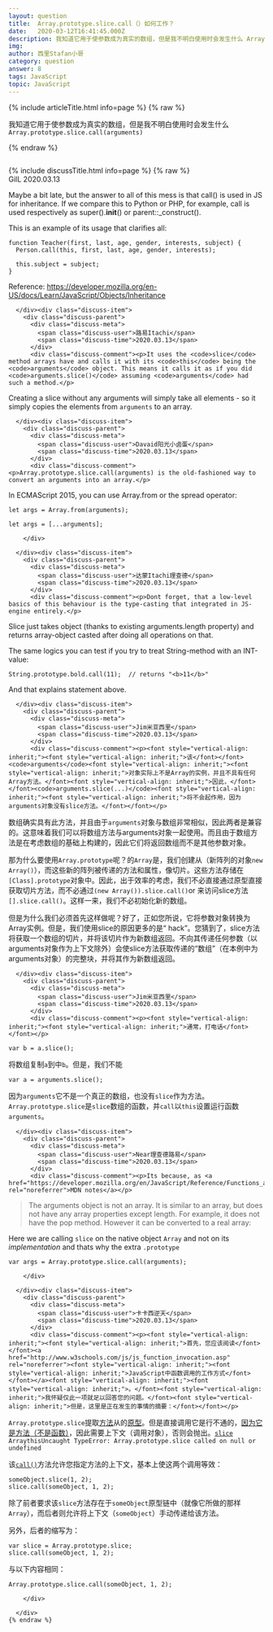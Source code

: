 ```yaml
---
layout: question
title:  Array.prototype.slice.call（）如何工作？
date:   2020-03-12T16:41:45.000Z
description: 我知道它用于使参数成为真实的数组，但是我不明白使用时会发生什么 Array.prototype.slice.call(arguments)...
img: 
author: 西里Stafan小哥
category: question
answer: 8
tags: JavaScript
topic: JavaScript
---
```

<div class="article-root">
  <div class="article">
    {% include articleTitle.html info=page %}
    {% raw %}
    <div class="article-content"><p><font style="vertical-align: inherit;"><font style="vertical-align: inherit;">我知道它用于使参数成为真实的数组，但是我不明白使用时会发生什么 </font></font><code>Array.prototype.slice.call(arguments)</code></p></div>
    {% endraw %}
  </div>
  <p style="height: 0;width:0;overflow: hidden;"> 第1370篇《Array.prototype.slice.call（）如何工作？》来自Winter(https://github.com/aiyld/aiyld.github.io)的站点</p>
  <div class="discuss-wrapper">
    {% include discussTitle.html info=page %}
    {% raw %}
    <div class="discuss-item">
        <div class="discuss-parent">
          <div class="discuss-meta">
            <span class="discuss-user">GilL</span>
            <span class="discuss-time">2020.03.13</span>
          </div>
          <div class="discuss-comment"><p>Maybe a bit late, but the answer to all of this mess is that call() is used in JS for inheritance.
If we compare this to Python or PHP, for example, call is used respectively as super().<strong>init</strong>() or parent::_construct().</p>

<p>This is an example of its usage that clarifies all:</p>

<pre><code>function Teacher(first, last, age, gender, interests, subject) {<font></font>
  Person.call(this, first, last, age, gender, interests);<font></font>
<font></font>
  this.subject = subject;<font></font>
}<font></font>
</code></pre>

<p>Reference: <a href="https://developer.mozilla.org/en-US/docs/Learn/JavaScript/Objects/Inheritance" rel="nofollow noreferrer">https://developer.mozilla.org/en-US/docs/Learn/JavaScript/Objects/Inheritance</a></p></div>
        </div>
        
      </div><div class="discuss-item">
        <div class="discuss-parent">
          <div class="discuss-meta">
            <span class="discuss-user">路易Itachi</span>
            <span class="discuss-time">2020.03.13</span>
          </div>
          <div class="discuss-comment"><p>It uses the <code>slice</code> method arrays have and calls it with its <code>this</code> being the <code>arguments</code> object. This means it calls it as if you did <code>arguments.slice()</code> assuming <code>arguments</code> had such a method.</p>

<p>Creating a slice without any arguments will simply take all elements - so it simply copies the elements from <code>arguments</code> to an array.</p></div>
        </div>
        
      </div><div class="discuss-item">
        <div class="discuss-parent">
          <div class="discuss-meta">
            <span class="discuss-user">Davaid阳光小卤蛋</span>
            <span class="discuss-time">2020.03.13</span>
          </div>
          <div class="discuss-comment"><p>Array.prototype.slice.call(arguments) is the old-fashioned way to convert an arguments into an array.</p>

<p>In ECMAScript 2015, you can use Array.from or the spread operator:</p>

<pre><code>let args = Array.from(arguments);<font></font>
<font></font>
let args = [...arguments];<font></font>
</code></pre></div>
        </div>
        
      </div><div class="discuss-item">
        <div class="discuss-parent">
          <div class="discuss-meta">
            <span class="discuss-user">达蒙Itachi理查德</span>
            <span class="discuss-time">2020.03.13</span>
          </div>
          <div class="discuss-comment"><p>Dont forget, that a low-level basics of this behaviour is the type-casting that integrated in JS-engine entirely.</p>

<p>Slice just takes object (thanks to existing arguments.length property) and returns array-object casted after doing all operations on that.</p>

<p>The same logics you can test if you try to treat String-method with an INT-value:</p>

<pre><code>String.prototype.bold.call(11);  // returns "&lt;b&gt;11&lt;/b&gt;"
</code></pre>

<p>And that explains statement above.</p></div>
        </div>
        
      </div><div class="discuss-item">
        <div class="discuss-parent">
          <div class="discuss-meta">
            <span class="discuss-user">Jim米亚西里</span>
            <span class="discuss-time">2020.03.13</span>
          </div>
          <div class="discuss-comment"><p><font style="vertical-align: inherit;"><font style="vertical-align: inherit;">该</font></font><code>arguments</code><font style="vertical-align: inherit;"><font style="vertical-align: inherit;">对象实际上不是Array的实例，并且不具有任何Array方法。</font><font style="vertical-align: inherit;">因此，</font></font><code>arguments.slice(...)</code><font style="vertical-align: inherit;"><font style="vertical-align: inherit;">将不会起作用，因为arguments对象没有slice方法。</font></font></p>

<p><font style="vertical-align: inherit;"><font style="vertical-align: inherit;">数组确实具有此方法，并且由于</font></font><code>arguments</code><font style="vertical-align: inherit;"><font style="vertical-align: inherit;">对象与数组非常相似，因此两者是兼容的。</font><font style="vertical-align: inherit;">这意味着我们可以将数组方法与arguments对象一起使用。</font><font style="vertical-align: inherit;">而且由于数组方法是在考虑数组的基础上构建的，因此它们将返回数组而不是其他参数对象。</font></font></p>

<p><font style="vertical-align: inherit;"><font style="vertical-align: inherit;">那为什么要使用</font></font><code>Array.prototype</code><font style="vertical-align: inherit;"><font style="vertical-align: inherit;">呢？</font><font style="vertical-align: inherit;">的</font></font><code>Array</code><font style="vertical-align: inherit;"><font style="vertical-align: inherit;">是，我们创建从（新阵列的对象</font></font><code>new Array()</code><font style="vertical-align: inherit;"><font style="vertical-align: inherit;">），而这些新的阵列被传递的方法和属性，像切片。</font><font style="vertical-align: inherit;">这些方法存储在</font></font><code>[Class].prototype</code><font style="vertical-align: inherit;"><font style="vertical-align: inherit;">对象中。</font><font style="vertical-align: inherit;">因此，出于效率的考虑，我们不必</font><font style="vertical-align: inherit;">直接通过原型直接获取</font><font style="vertical-align: inherit;">切片方法，而不必通过</font></font><code>(new Array()).slice.call()</code><font style="vertical-align: inherit;"><font style="vertical-align: inherit;">or </font><font style="vertical-align: inherit;">来访问slice方法</font></font><code>[].slice.call()</code><font style="vertical-align: inherit;"><font style="vertical-align: inherit;">。</font><font style="vertical-align: inherit;">这样一来，我们不必初始化新的数组。</font></font></p>

<p><font style="vertical-align: inherit;"><font style="vertical-align: inherit;">但是为什么我们必须首先这样做呢？</font><font style="vertical-align: inherit;">好了，正如您所说，它将参数对象转换为Array实例。</font><font style="vertical-align: inherit;">但是，我们使用slice的原因更多的是“ hack”。</font><font style="vertical-align: inherit;">您猜到了，slice方法将获取一个数组的切片，并将该切片作为新数组返回。</font><font style="vertical-align: inherit;">不向其传递任何参数（以arguments对象作为上下文除外）会使slice方法获取传递的“数组”（在本例中为arguments对象）的完整块，并将其作为新数组返回。</font></font></p></div>
        </div>
        
      </div><div class="discuss-item">
        <div class="discuss-parent">
          <div class="discuss-meta">
            <span class="discuss-user">Jim米亚西里</span>
            <span class="discuss-time">2020.03.13</span>
          </div>
          <div class="discuss-comment"><p><font style="vertical-align: inherit;"><font style="vertical-align: inherit;">通常，打电话</font></font></p>

<pre><code>var b = a.slice();
</code></pre>

<p><font style="vertical-align: inherit;"><font style="vertical-align: inherit;">将数组复制</font></font><code>a</code><font style="vertical-align: inherit;"><font style="vertical-align: inherit;">到中</font></font><code>b</code><font style="vertical-align: inherit;"><font style="vertical-align: inherit;">。</font><font style="vertical-align: inherit;">但是，我们不能</font></font></p>

<pre><code>var a = arguments.slice();
</code></pre>

<p><font style="vertical-align: inherit;"><font style="vertical-align: inherit;">因为</font></font><code>arguments</code><font style="vertical-align: inherit;"><font style="vertical-align: inherit;">它不是一个真正的数组，也没有</font></font><code>slice</code><font style="vertical-align: inherit;"><font style="vertical-align: inherit;">作为方法。</font></font><code>Array.prototype.slice</code><font style="vertical-align: inherit;"><font style="vertical-align: inherit;">是</font></font><code>slice</code><font style="vertical-align: inherit;"><font style="vertical-align: inherit;">数组</font><font style="vertical-align: inherit;">的</font><font style="vertical-align: inherit;">函数，并</font></font><code>call</code><font style="vertical-align: inherit;"><font style="vertical-align: inherit;">以</font></font><code>this</code><font style="vertical-align: inherit;"><font style="vertical-align: inherit;">设置</font><font style="vertical-align: inherit;">运行函数</font></font><code>arguments</code><font style="vertical-align: inherit;"><font style="vertical-align: inherit;">。</font></font></p></div>
        </div>
        
      </div><div class="discuss-item">
        <div class="discuss-parent">
          <div class="discuss-meta">
            <span class="discuss-user">Near理查德路易</span>
            <span class="discuss-time">2020.03.13</span>
          </div>
          <div class="discuss-comment"><p>Its because, as <a href="https://developer.mozilla.org/en/JavaScript/Reference/Functions_and_function_scope/arguments" rel="noreferrer">MDN notes</a></p>

<blockquote>
  <p>The arguments object is not an array. It is similar to an array, but
  does not have any array properties except length. For example, it does
  not have the pop method. However it can be converted to a real array:</p>
</blockquote>

<p>Here we are calling <code>slice</code> on the native object <code>Array</code> and not on its <em>implementation</em> and thats why the extra <code>.prototype</code></p>

<pre><code>var args = Array.prototype.slice.call(arguments);
</code></pre></div>
        </div>
        
      </div><div class="discuss-item">
        <div class="discuss-parent">
          <div class="discuss-meta">
            <span class="discuss-user">卡卡西逆天</span>
            <span class="discuss-time">2020.03.13</span>
          </div>
          <div class="discuss-comment"><p><font style="vertical-align: inherit;"><font style="vertical-align: inherit;">首先，您应该阅读</font></font><a href="http://www.w3schools.com/js/js_function_invocation.asp" rel="noreferrer"><font style="vertical-align: inherit;"><font style="vertical-align: inherit;">JavaScript中函数调用的工作方式</font></font></a><font style="vertical-align: inherit;"><font style="vertical-align: inherit;">。</font><font style="vertical-align: inherit;">我怀疑仅此一项就足以回答您的问题。</font><font style="vertical-align: inherit;">但是，这里是正在发生的事情的摘要：</font></font></p>

<p><code>Array.prototype.slice</code><font style="vertical-align: inherit;"><font style="vertical-align: inherit;">提取</font><a href="http://www.w3schools.com/js/js_object_methods.asp" rel="noreferrer"><font style="vertical-align: inherit;">方法</font></a><font style="vertical-align: inherit;">从</font><font style="vertical-align: inherit;">的</font><a href="http://www.w3schools.com/js/js_object_prototypes.asp" rel="noreferrer"><font style="vertical-align: inherit;">原型</font></a><font style="vertical-align: inherit;">。</font><font style="vertical-align: inherit;">但是直接调用它是行不通的，</font><a href="https://stackoverflow.com/questions/155609/difference-between-a-method-and-a-function"><font style="vertical-align: inherit;">因为它是方法（不是函数）</font></a><font style="vertical-align: inherit;">，因此需要上下文（调用对象</font><font style="vertical-align: inherit;">），否则会抛出</font><font style="vertical-align: inherit;">。</font></font><a href="http://www.w3schools.com/jsref/jsref_slice_array.asp" rel="noreferrer"><code>slice</code></a> <a href="http://www.w3schools.com/js/js_object_methods.asp" rel="noreferrer"><font style="vertical-align: inherit;"></font></a><font style="vertical-align: inherit;"></font><code>Array</code><font style="vertical-align: inherit;"></font><a href="http://www.w3schools.com/js/js_object_prototypes.asp" rel="noreferrer"><font style="vertical-align: inherit;"></font></a><font style="vertical-align: inherit;"></font><a href="https://stackoverflow.com/questions/155609/difference-between-a-method-and-a-function"><font style="vertical-align: inherit;"></font></a><font style="vertical-align: inherit;"></font><code>this</code><font style="vertical-align: inherit;"></font><code>Uncaught TypeError: Array.prototype.slice called on null or undefined</code><font style="vertical-align: inherit;"></font></p>

<p><font style="vertical-align: inherit;"><font style="vertical-align: inherit;">该</font></font><a href="https://developer.mozilla.org/en-US/docs/Web/JavaScript/Reference/Global_Objects/Function/call" rel="noreferrer"><code>call()</code></a><font style="vertical-align: inherit;"><font style="vertical-align: inherit;">方法允许您指定方法的上下文，基本上使这两个调用等效：</font></font></p>

<pre><code>someObject.slice(1, 2);<font></font>
slice.call(someObject, 1, 2);<font></font>
</code></pre>

<p><font style="vertical-align: inherit;"><font style="vertical-align: inherit;">除了前者要求该</font></font><code>slice</code><font style="vertical-align: inherit;"><font style="vertical-align: inherit;">方法存在于</font></font><code>someObject</code><font style="vertical-align: inherit;"><font style="vertical-align: inherit;">原型链中（就像它所做的那样</font></font><code>Array</code><font style="vertical-align: inherit;"><font style="vertical-align: inherit;">），而后者则允许将上下文（</font></font><code>someObject</code><font style="vertical-align: inherit;"><font style="vertical-align: inherit;">）手动传递给该方法。</font></font></p>

<p><font style="vertical-align: inherit;"><font style="vertical-align: inherit;">另外，后者的缩写为：</font></font></p>

<pre><code>var slice = Array.prototype.slice;<font></font>
slice.call(someObject, 1, 2);<font></font>
</code></pre>

<p><font style="vertical-align: inherit;"><font style="vertical-align: inherit;">与以下内容相同：</font></font></p>

<pre><code>Array.prototype.slice.call(someObject, 1, 2);
</code></pre></div>
        </div>
        
      </div>
    {% endraw %}
  </div>
<div>
